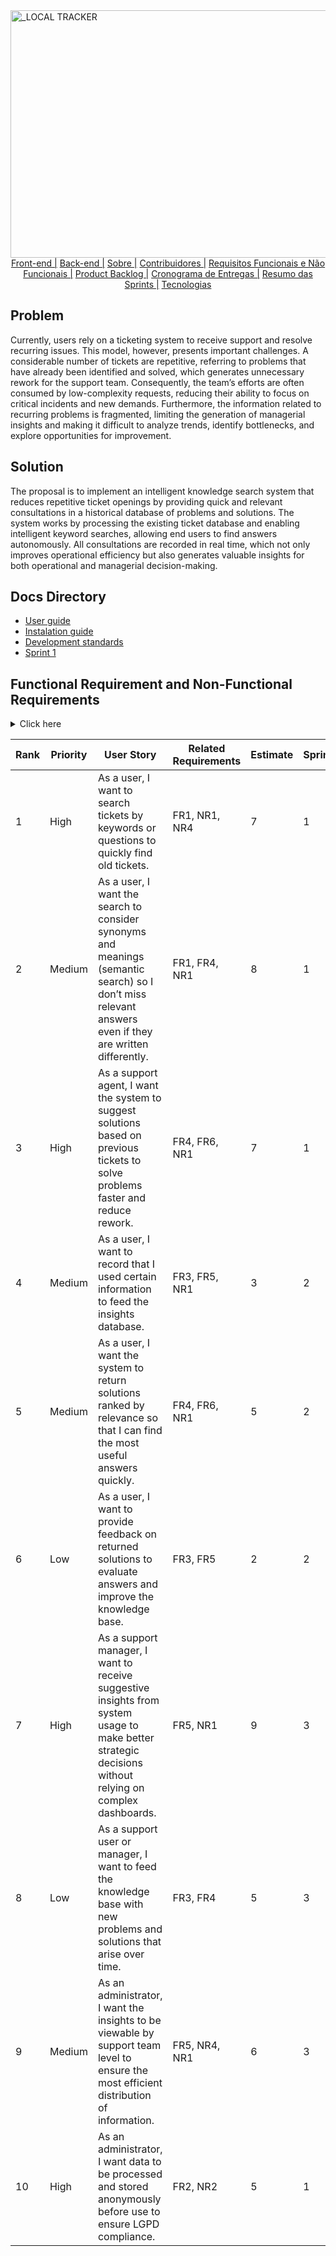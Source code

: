 <img width="1584" height="396" alt="_LOCAL TRACKER" src="https://github.com/user-attachments/assets/0da22fc4-df78-411e-bba4-7cef9ce65c0d" />

<div align=center>
     <a href="">Front-end |</a>
     <a href="">Back-end |</a>
     <a href="#sobre">Sobre |</a>
     <a href="#equipe">Contribuidores |</a>
     <a href="#requisitos">Requisitos Funcionais e Não Funcionais |</a>
     <a href="#backlog">Product Backlog |</a>
     <a href="#cronograma">Cronograma de Entregas |</a>
     <a href="#resumo">Resumo das Sprints |</a>
     <a href="#tecnologias">Tecnologias</a>
</div>

<span id="sobre">
  
## Problem
<p>Currently, users rely on a ticketing system to receive support and resolve recurring issues. This model, however, presents important challenges. A considerable number of tickets are repetitive, referring to problems that have already been identified and solved, which generates unnecessary rework for the support team. Consequently, the team’s efforts are often consumed by low-complexity requests, reducing their ability to focus on critical incidents and new demands. Furthermore, the information related to recurring problems is fragmented, limiting the generation of managerial insights and making it difficult to analyze trends, identify bottlenecks, and explore opportunities for improvement.
</p>

## Solution
<p>The proposal is to implement an intelligent knowledge search system that reduces repetitive ticket openings by providing quick and relevant consultations in a historical database of problems and solutions. The system works by processing the existing ticket database and enabling intelligent keyword searches, allowing end users to find answers autonomously. All consultations are recorded in real time, which not only improves operational efficiency but also generates valuable insights for both operational and managerial decision-making.
</p>

## Docs Directory

- <a href=""/>User guide</a>
- <a href="">Instalation guide</a>
- <a href="">Development standards</a>
- <a href="">Sprint 1</a>

## Functional Requirement and Non-Functional Requirements
<details>

<summary>Click here</summary>

| ID | Requirement |
| ----| --------| 
| FR1 | Allow ticket search by keywords.
| FR2 | Process data according to LGPD before use.
| FR3 | Record user-performed queries.
| FR4 | Return suggested solutions based on history.
| FR5 | Generate suggestive insights from tool usage.
| FR6 | Enable quick view of the most accessed solutions.
| NR1 | Ensure real-time response performance.
| NR2 | Ensure data security and privacy (LGPD compliance).
| NR3 | Provide high system availability.
| NR4 | Offer a simple and intuitive user interface.
</details>


| **Rank** | **Priority** | **User Story** | **Related Requirements** | **Estimate** | **Sprint**
 ------ | ------------------------- |  ------------------------- | ------------------------ | ----- | ----|
1| High | As a user, I want to search tickets by keywords or questions to quickly find old tickets.                                                               | FR1, NR1, NR4            | 7 | 1
2| Medium | As a user, I want the search to consider synonyms and meanings (semantic search) so I don’t miss relevant answers even if they are written differently. | FR1, FR4, NR1            | 8 | 1
3| High | As a support agent, I want the system to suggest solutions based on previous tickets to solve problems faster and reduce rework.                        | FR4, FR6, NR1            | 7 | 1
4| Medium | As a user, I want to record that I used certain information to feed the insights database.                                                              | FR3, FR5, NR1            | 3 | 2
5 | Medium | As a user, I want the system to return solutions ranked by relevance so that I can find the most useful answers quickly.                              | FR4, FR6, NR1          | 5 | 2
6| Low | As a user, I want to provide feedback on returned solutions to evaluate answers and improve the knowledge base.                                         | FR3, FR5                 | 2 | 2
7| High | As a support manager, I want to receive suggestive insights from system usage to make better strategic decisions without relying on complex dashboards. | FR5, NR1                 | 9 | 3
8| Low | As a support user or manager, I want to feed the knowledge base with new problems and solutions that arise over time.                                   | FR3, FR4                 | 5 | 3
9 | Medium | As an administrator, I want the insights to be viewable by support team level to ensure the most efficient distribution of information.               | FR5, NR4, NR1      | 6 | 3
10 | High | As an administrator, I want data to be processed and stored anonymously before use to ensure LGPD compliance.                                           | FR2, NR2                 | 5 | 1

